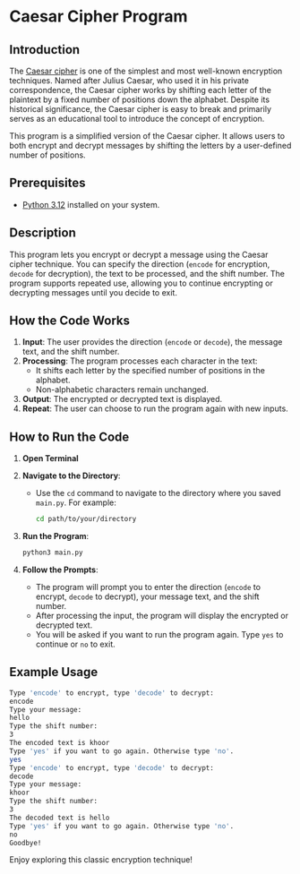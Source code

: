 # Caesar Cipher Program

## Introduction

The [Caesar cipher](https://en.wikipedia.org/wiki/Caesar_cipher) is one of the simplest and most well-known encryption techniques. Named after Julius Caesar, who used it in his private correspondence, the Caesar cipher works by shifting each letter of the plaintext by a fixed number of positions down the alphabet. Despite its historical significance, the Caesar cipher is easy to break and primarily serves as an educational tool to introduce the concept of encryption.

This program is a simplified version of the Caesar cipher. It allows users to both encrypt and decrypt messages by shifting the letters by a user-defined number of positions.

## Prerequisites

- [Python 3.12](https://www.python.org/downloads/) installed on your system.

## Description

This program lets you encrypt or decrypt a message using the Caesar cipher technique. You can specify the direction (`encode` for encryption, `decode` for decryption), the text to be processed, and the shift number. The program supports repeated use, allowing you to continue encrypting or decrypting messages until you decide to exit.

## How the Code Works

1. **Input**: The user provides the direction (`encode` or `decode`), the message text, and the shift number.
1. **Processing**: The program processes each character in the text:
   - It shifts each letter by the specified number of positions in the alphabet.
   - Non-alphabetic characters remain unchanged.
1. **Output**: The encrypted or decrypted text is displayed.
1. **Repeat**: The user can choose to run the program again with new inputs.

## How to Run the Code

1. **Open Terminal**
1. **Navigate to the Directory**:

   - Use the `cd` command to navigate to the directory where you saved `main.py`. For example:

     ```sh
     cd path/to/your/directory
     ```

1. **Run the Program**:

     ```sh
     python3 main.py
     ```

1. **Follow the Prompts**:

   - The program will prompt you to enter the direction (`encode` to encrypt, `decode` to decrypt), your message text, and the shift number.
   - After processing the input, the program will display the encrypted or decrypted text.
   - You will be asked if you want to run the program again. Type `yes` to continue or `no` to exit.

## Example Usage

```sh
Type 'encode' to encrypt, type 'decode' to decrypt:
encode
Type your message:
hello
Type the shift number:
3
The encoded text is khoor
Type 'yes' if you want to go again. Otherwise type 'no'.
yes
Type 'encode' to encrypt, type 'decode' to decrypt:
decode
Type your message:
khoor
Type the shift number:
3
The decoded text is hello
Type 'yes' if you want to go again. Otherwise type 'no'.
no
Goodbye!
```

Enjoy exploring this classic encryption technique!
